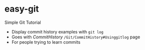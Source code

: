 # easy-git
Simple Git Tutorial 

- Display commit history examples with `git log`
- Goes with _CommitHistory_ `/Git/CommitHistory#Usinggitlog` page
- For people trying to learn commits 
